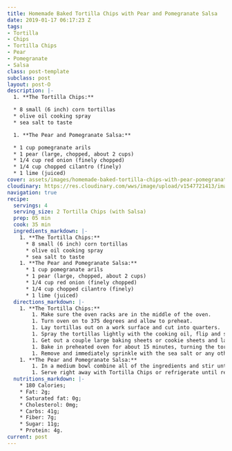 ```yaml
---
title: Homemade Baked Tortilla Chips with Pear and Pomegranate Salsa
date: 2019-01-17 06:17:23 Z
tags:
- Tortilla
- Chips
- Tortilla Chips
- Pear
- Pomegranate
- Salsa
class: post-template
subclass: post
layout: post-O
description: |-
  1. **The Tortilla Chips:**

  * 8 small (6 inch) corn tortillas
  * olive oil cooking spray
  * sea salt to taste

  1. **The Pear and Pomegranate Salsa:**

  * 1 cup pomegranate arils
  * 1 pear (large, chopped, about 2 cups)
  * 1/4 cup red onion (finely chopped)
  * 1/4 cup chopped cilantro (finely)
  * 1 lime (juiced)
cover: assets/images/homemade-baked-tortilla-chips-with-pear-pomegranate-salsa.jpg
cloudinary: https://res.cloudinary.com/wws/image/upload/v1547721413/images/homemade-baked-tortilla-chips-with-pear-pomegranate-salsa.jpg
navigation: true
recipe:
  servings: 4
  serving_size: 2 Tortilla Chips (with Salsa)
  prep: 05 min
  cook: 35 min
  ingredients_markdown: |-
    1. **The Tortilla Chips:**
      * 8 small (6 inch) corn tortillas
      * olive oil cooking spray
      * sea salt to taste
    1. **The Pear and Pomegranate Salsa:**
      * 1 cup pomegranate arils
      * 1 pear (large, chopped, about 2 cups)
      * 1/4 cup red onion (finely chopped)
      * 1/4 cup chopped cilantro (finely)
      * 1 lime (juiced)
  directions_markdown: |-
    1. **The Tortilla Chips:**
        1. Make sure the oven racks are in the middle of the oven.
        1. Turn oven on to 375 degrees and allow to preheat.
        1. Lay tortillas out on a work surface and cut into quarters.
        1. Spray the tortillas lightly with the cooking oil, flip and spray the other side.
        1. Get out a couple large baking sheets or cookie sheets and lay the tortillas out on the sheets, avoiding any over-lapping.
        1. Bake in preheated oven for about 15 minutes, turning the tortilla pieces over with a tongs about half way through. They should become golden brown and crispy as they bake and will even crisp up more after you remove them from the oven.
        1. Remove and immediately sprinkle with the sea salt or any other flavorings you like while the chips are still warm.
    1. **The Pear and Pomegranate Salsa:**
        1. In a medium bowl combine all of the ingredients and stir until well combined.
        1. Serve right away with Tortilla Chips or refrigerate until ready.
  nutritions_markdown: |-
    * 180 Calories;
    * Fat: 2g;
    * Saturated fat: 0g;
    * Cholesterol: 0mg;
    * Carbs: 41g;
    * Fiber: 7g;
    * Sugar: 11g;
    * Protein: 4g.
current: post
---
```


